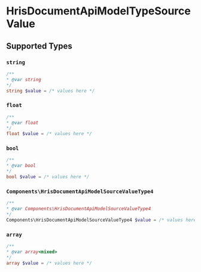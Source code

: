 # HrisDocumentApiModelTypeSourceValue


## Supported Types

### `string`

```php
/**
* @var string
*/
string $value = /* values here */
```

### `float`

```php
/**
* @var float
*/
float $value = /* values here */
```

### `bool`

```php
/**
* @var bool
*/
bool $value = /* values here */
```

### `Components\HrisDocumentApiModelSourceValueType4`

```php
/**
* @var Components\HrisDocumentApiModelSourceValueType4
*/
Components\HrisDocumentApiModelSourceValueType4 $value = /* values here */
```

### `array`

```php
/**
* @var array<mixed>
*/
array $value = /* values here */
```


